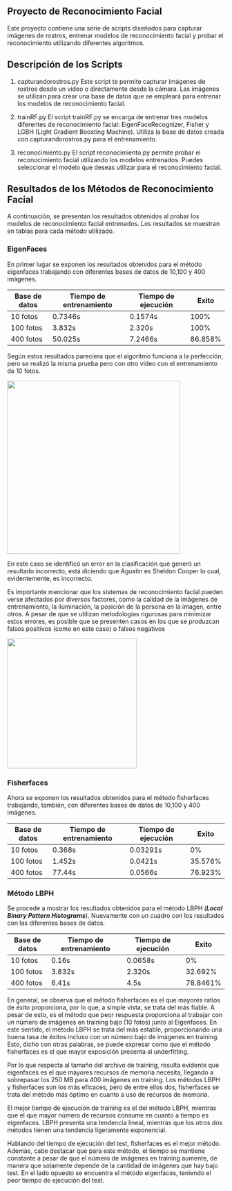 ## Proyecto de Reconocimiento Facial
Este proyecto contiene una serie de scripts diseñados para capturar imágenes de rostros, entrenar modelos de reconocimiento facial y probar el reconocimiento utilizando diferentes algoritmos.

## Descripción de los Scripts
1. capturandorostros.py
Este script te permite capturar imágenes de rostros desde un video o directamente desde la cámara. Las imágenes se utilizan para crear una base de datos que se empleará para entrenar los modelos de reconocimiento facial.

2. trainRF.py
El script trainRF.py se encarga de entrenar tres modelos diferentes de reconocimiento facial: EigenFaceRecognizer, Fisher y LGBH (Light Gradient Boosting Machine). Utiliza la base de datos creada con capturandorostros.py para el entrenamiento.

3. reconocimiento.py
El script reconocimiento.py permite probar el reconocimiento facial utilizando los modelos entrenados. Puedes seleccionar el modelo que deseas utilizar para el reconocimiento facial.

## Resultados de los Métodos de Reconocimiento Facial

A continuación, se presentan los resultados obtenidos al probar los modelos de reconocimiento facial entrenados. Los resultados se muestran en tablas para cada método utilizado.

### EigenFaces

En primer lugar se exponen los resultados obtenidos para el método eigenfaces trabajando con diferentes bases de datos de 10,100 y 400 imágenes.

| Base de datos | Tiempo de entrenamiento | Tiempo de ejecución | Exito    |
|---------------|-------------------------|---------------------|----------|
| 10 fotos      | 0.7346s                 | 0.1574s             | 100\%    |
| 100 fotos     | 3.832s                  | 2.320s              | 100\%    |
| 400 fotos     | 50.025s                 | 7.2466s             | 86.858\% |

Según estos resultados pareciera que el algoritmo funciona a la perfección, pero se realizó la misma prueba pero con otro vídeo con el entrenamiento de 10 fotos.

<img src="https://github.com/GoyecheaAgustin/Face_recognition/assets/104398552/1232067a-93ce-4118-ac60-f68c1e97414b" width="400">

En este caso se identificó un error en la clasificación que generó un resultado incorrecto, está diciendo que Agustin es Sheldon Cooper lo cual, evidentemente, es incorrecto.

Es importante mencionar que los sistemas de reconocimiento facial pueden verse afectados por diversos factores, como la calidad de la imágenes de entrenamiento, la iluminación, la posición de la persona en la imagen, entre otros. A pesar de que se utilizan metodologías rigurosas para minimizar estos errores, es posible que se presenten casos en los que se produzcan falsos positivos (como en este caso) o falsos negativos

<img src="https://github.com/GoyecheaAgustin/Face_recognition/assets/104398552/edc3b910-e99c-4040-a56a-f4f49a0a32b8" width="300">

### Fisherfaces
Ahora  se exponen los resultados obtenidos para el método fisherfaces trabajando, también, con diferentes bases de datos de 10,100 y 400 imágenes.

| Base de datos | Tiempo de entrenamiento | Tiempo de ejecución | Exito    |
|---------------|-------------------------|---------------------|----------|
| 10 fotos      | 0.368s                  | 0.03291s            | 0\%      |
| 100 fotos     | 1.452s                  | 0.0421s             | 35.576\% |
| 400 fotos     | 77.44s                  | 0.0566s             | 76.923\% |


### Método LBPH

Se procede a mostrar los resultados obtenidos para el método LBPH (***Local Binary Pattern Histograms***). Nuevamente con un cuadro con los resultados con las diferentes bases de datos.

| Base de datos | Tiempo de entrenamiento | Tiempo de ejecución | Exito     |
|---------------|-------------------------|---------------------|-----------|
| 10 fotos      | 0.16s                   | 0.0658s             | 0\%       |
| 100 fotos     | 3.832s                  | 2.320s              | 32.692\%  |
| 400 fotos     | 6.41s                   | 4.5s                | 78.8461\% |


En general, se observa que el método fisherfaces es el que mayores ratios de éxito proporciona, por lo
que, a simple vista, se trata del más fiable. A pesar de esto, es el método que peor respuesta
proporciona al trabajar con un número de imágenes en training bajo (10 fotos) junto al Eigenfaces. En este sentido, el
método LBPH se trata del más estable, proporcionando una buena tasa de éxitos incluso con un
número bajo de imágenes en training. Esto, dicho con otras palabras, se puede expresar como que el
método fisherfaces es el que mayor exposición presenta al underfitting. 


Por lo que respecta al tamaño del archivo de training, resulta evidente que eigenfaces es el
que mayores recursos de memoria necesita, llegando a sobrepasar los 250 MB para 400 imágenes
en training. Los métodos LBPH y fisherfaces son los más eficaces, pero de entre ellos dos, fisherfaces se trata del método más óptimo en cuanto a uso de recursos
de memoria.

El mejor tiempo de ejecución de training es el del método LBPH, mientras que el que mayor
número de recursos consume en cuanto a tiempo es eigenfaces. LBPH presenta una tendencia lineal,
mientras que los otros dos métodos tienen una tendencia ligeramente exponencial. 

Hablando del tiempo de ejecución del test, fisherfaces es el mejor método. Además, cabe
destacar que para este método, el tiempo se mantiene constante a pesar de que el número de
imágenes en training aumente, de manera que solamente depende de la cantidad de imágenes que
hay bajo test. En el lado opuesto se encuentra el método eigenfaces, teniendo el peor tiempo de
ejecución del test.
